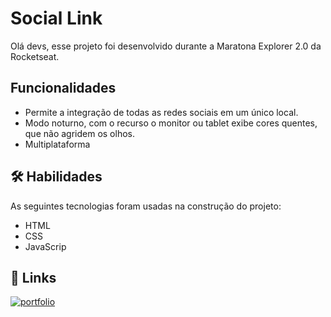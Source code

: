 




# Social Link
Olá devs, esse projeto foi desenvolvido durante a Maratona Explorer 2.0 da Rocketseat.

## Funcionalidades 

- Permite a integração de todas as redes sociais em um único local.
- Modo noturno, com o recurso o monitor ou tablet exibe cores quentes, que não agridem os olhos.
- Multiplataforma

## 🛠 Habilidades

As seguintes tecnologias foram usadas na construção do projeto:
- HTML
- CSS
- JavaScrip 


## 🔗 Links
[![portfolio](https://img.shields.io/badge/my_portfolio-000?style=for-the-badge&logo=ko-fi&logoColor=white)](https://leandrodemello.github.io/link-unico-leandro)


    



